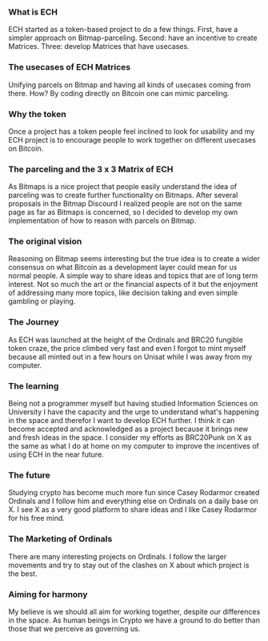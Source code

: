 ### What is ECH

ECH started as a token-based project to do a few things. First, have a simpler approach on Bitmap-parceling. Second: have an incentive to create Matrices. Three: develop Matrices that have usecases.

### The usecases of ECH Matrices

Unifying parcels on Bitmap and having all kinds of usecases coming from there. How? By coding directly on Bitcoin one can mimic parceling.


### Why the token

Once a project has a token people feel inclined to look for usability and my ECH project is to encourage people to work together on different usecases on Bitcoin.

### The parceling and the 3 x 3 Matrix of ECH

As Bitmaps is a nice project that people easily understand the idea of parceling was to create further functionality on Bitmaps. After several proposals in the Bitmap Discourd I realized people are not on the same page as far as Bitmaps is concerned, so I decided to develop my own implementation of how to reason with parcels on Bitmap.

### The original vision

Reasoning on Bitmap seems interesting but the true idea is to create a wider consensus on what Bitcoin as a development layer could mean for us normal people. A simple way to share ideas and topics that are of long term interest. Not so much the art or the financial aspects of it but the enjoyment of addressing many more topics, like decision taking and even simple gambling or playing.

### The Journey

As ECH was launched at the height of the Ordinals and BRC20 fungible token craze, the price climbed very fast and even I forgot to mint myself because all minted out in a few hours on Unisat while I was away from my computer.

### The learning

Being not a programmer myself but having studied Information Sciences on University I have the capacity and the urge to understand what's happening in the space and therefor I want to develop ECH further. I think it can become accepted and acknowledged as a project because it brings new and fresh ideas in the space. I consider my efforts as BRC20Punk on X as the same as what I do at home on my computer to improve the incentives of using ECH in the near future.

### The future

Studying crypto has become much more fun since Casey Rodarmor created Ordinals and I follow him and everything else on Ordinals on a daily base on X. I see X as a very good platform to share ideas and I like Casey Rodarmor for his free mind.

### The Marketing of Ordinals

There are many interesting projects on Ordinals. I follow the larger movements and try to stay out of the clashes on X about which project is the best.

### Aiming for harmony

My believe is we should all aim for working together, despite our differences in the space. As human beings in Crypto we have a ground to do better than those that we perceive as governing us. 

